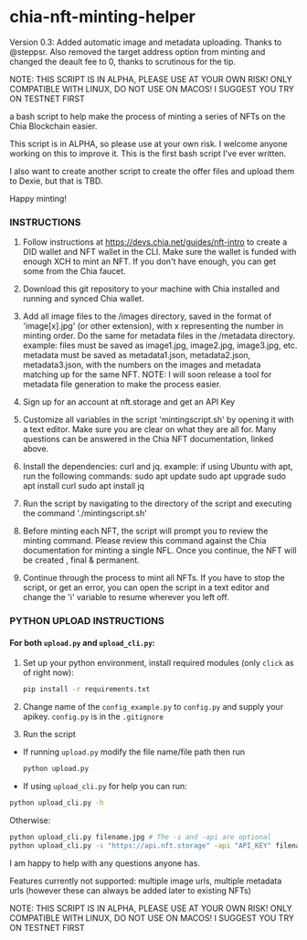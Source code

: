 # chia-nft-minting-helper

Version 0.3: Added automatic image and metadata uploading. Thanks to @steppsr. Also removed the target address option from minting and changed the deault fee to 0, thanks to scrutinous for the tip. 

NOTE: THIS SCRIPT IS IN ALPHA, PLEASE USE AT YOUR OWN RISK! ONLY COMPATIBLE WITH LINUX, DO NOT USE ON MACOS! I SUGGEST YOU TRY ON TESTNET FIRST

a bash script to help make the process of minting a series of NFTs on the Chia Blockchain easier.

This script is in ALPHA, so please use at your own risk. I welcome anyone working on this to improve it. This is the first bash script I've ever written. 

I also want to create another script to create the offer files and upload them to Dexie, but that is TBD.

Happy minting!


### INSTRUCTIONS

 1. Follow instructions at https://devs.chia.net/guides/nft-intro to create a DID wallet and NFT wallet in the CLI. Make sure the wallet is funded with enough XCH to mint an NFT. If you don't have enough, you can get some from
	the Chia faucet.

 2. Download this git repository to your machine with Chia installed and running and synced Chia wallet.

 3. Add all image files to the /images directory, saved in the format of 'image[x].jpg' (or other extension), with x representing the number in minting order. Do the same for metadata files in the /metadata directory.
	example: files must be saved as image1.jpg, image2.jpg, image3.jpg, etc. 
		metadata must be saved as metadata1.json, metadata2.json, metadata3.json, with the numbers on the images and metadata matching up for the same NFT.
	NOTE: I will soon release a tool for metadata file generation to make the process easier.

4. Sign up for an account at nft.storage and get an API Key

5. Customize all variables in the script 'mintingscript.sh' by opening it with a text editor. Make sure you are clear on what they are all for. Many questions can be answered in the Chia NFT documentation, linked above.

6. Install the dependencies: curl and jq. example: if using Ubuntu with apt, run the following commands:
		sudo apt update
		sudo apt upgrade
		sudo apt install curl
		sudo apt install jq

6. Run the script by navigating to the directory of the script and executing the command './mintingscript.sh'

9. Before minting each NFT, the script will prompt you to review the minting command. Please review this command against the Chia documentation for minting a single NFL. Once you continue, the NFT will be created , final & permanent.

10. Continue through the process to mint all NFTs. If you have to stop the script, or get an error, you can open the script in a text editor and change the 'i' variable to resume wherever you left off.

### PYTHON UPLOAD INSTRUCTIONS
#### For both `upload.py` and `upload_cli.py`:
1. Set up your python environment, install required modules (only `click` as of right now):

	```bash
	pip install -r requirements.txt
	```
2. Change name of the `config_example.py` to `config.py` and supply your apikey. `config.py` is in the `.gitignore`
3. Run the script
- If running `upload.py` modify the file name/file path then run 
	```bash 
	python upload.py
	```
- If using `upload_cli.py` for help you can run:
```bash
python upload_cli.py -h
``` 
 Otherwise:
 ```bash
 python upload_cli.py filename.jpg # The -s and -api are optional
 python upload_cli.py -s "https://api.nft.storage" -api "API_KEY" filename.jpg
```

I am happy to help with any questions anyone has.

Features currently not supported: multiple image urls, multiple metadata urls (however these can always be added later to existing NFTs)

NOTE: THIS SCRIPT IS IN ALPHA, PLEASE USE AT YOUR OWN RISK! ONLY COMPATIBLE WITH LINUX, DO NOT USE ON MACOS! I SUGGEST YOU TRY ON TESTNET FIRST
